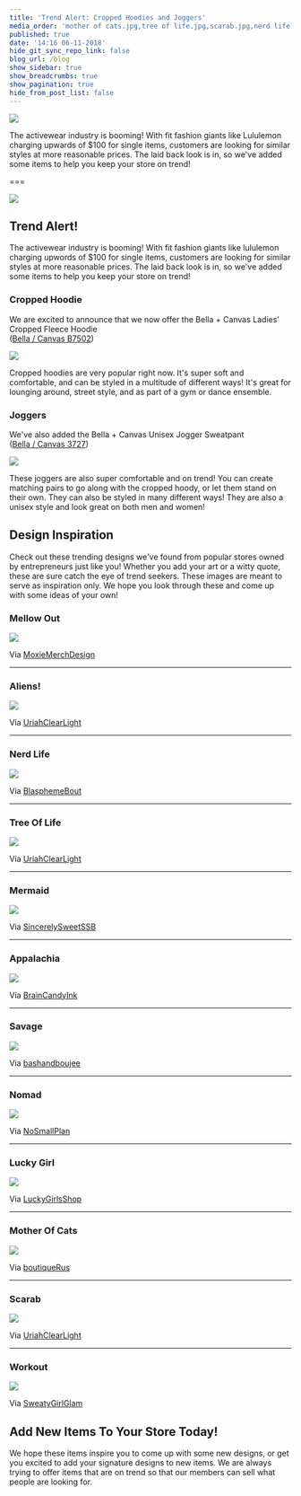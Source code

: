 ```yaml
---
title: 'Trend Alert: Cropped Hoodies and Joggers'
media_order: 'mother of cats.jpg,tree of life.jpg,scarab.jpg,nerd life.jpg,barbell.jpg,lucky Girl.jpg,Nomad.jpg,savage.jpg,mermaid.jpg,Joggers.jpg,hoodie.jpg,mellow out.jpg,trend alert.jpg,whale.jpg,abduction.jpg,landscape.jpg'
published: true
date: '14:16 06-11-2018'
hide_git_sync_repo_link: false
blog_url: /blog
show_sidebar: true
show_breadcrumbs: true
show_pagination: true
hide_from_post_list: false
---
```


![](trend%20alert.jpg)

The activewear industry is booming! With fit fashion giants like Lululemon charging upwards of $100 for single items, customers are looking for similar styles at more reasonable prices. The laid back look is in, so we've added some items to help you keep your store on trend!

===

![](trend%20alert.jpg)

## Trend Alert!

The activewear industry is booming! With fit fashion giants like lululemon charging upwords of $100 for single items, customers are looking for similar styles at more reasonable prices. The laid back look is in, so we've added some items to help you keep your store on trend!

### Cropped Hoodie

We are excited to announce that we now offer the Bella + Canvas Ladies’ Cropped Fleece Hoodie <br>
([Bella / Canvas B7502](https://printaura.com/product-view/?v=1&hdn=NTkw))

![](hoodie.jpg)

Cropped hoodies are very popular right now. It's super soft and comfortable, and can be styled in a multitude of different ways! It's great for lounging around, street style, and as part of a gym or dance ensemble. 

### Joggers

We've also added the Bella + Canvas Unisex Jogger Sweatpant <br>
([Bella / Canvas 3727](https://printaura.com/product-view/?v=1&hdn=NTkx))

![](Joggers.jpg)

These joggers are also super comfortable and on trend! You can create matching pairs to go along with the cropped hoody, or let them stand on their own. They can also be styled in many different ways! They are also a unisex style and look great on both men and women! 

## Design Inspiration

Check out these trending designs we've found from popular stores owned by entrepreneurs just like you! Whether you add your art or a witty quote, these are sure catch the eye of trend seekers. These images are meant to serve as inspiration only. We hope you look through these and come up with some ideas of your own!

### Mellow Out

![](mellow%20out.jpg)

Via [MoxieMerchDesign](https://www.etsy.com/shop/MoxieMerchDesign)

-------------------------------------

### Aliens!

![](abduction.jpg)

Via [UriahClearLight](https://www.etsy.com/shop/UriahClearLight)

-------------------------------------

### Nerd Life 

![](nerd%20life.jpg)

Via [BlasphemeBout](https://www.etsy.com/shop/BlasphemeBout)

-------------------------------------

### Tree Of Life

![](tree%20of%20life.jpg)

Via [UriahClearLight](https://www.etsy.com/shop/UriahClearLight)

------------------------------------

### Mermaid

![](mermaid.jpg)

Via [SincerelySweetSSB](https://www.etsy.com/shop/SincerelySweetSSB)

-------------------------------------

### Appalachia

![](landscape.jpg)

Via [BrainCandyInk](https://www.etsy.com/shop/BrainCandyInk)

-------------------------------------

### Savage

![](savage.jpg)

Via [bashandboujee](https://www.etsy.com/shop/bashandboujee)

-------------------------------------

### Nomad

![](Nomad.jpg)

Via [NoSmallPlan](https://www.etsy.com/shop/NoSmallPlan?ref=l2-shopheader-name)

-------------------------------------

### Lucky Girl

![](lucky%20Girl.jpg)

Via [LuckyGirlsShop](https://www.etsy.com/shop/LuckyGirlsShop)

-------------------------------------

### Mother Of Cats

![](mother%20of%20cats.jpg)

Via [boutiqueRus](https://www.etsy.com/shop/boutiqueRus)

-------------------------------------

### Scarab 

![](scarab.jpg)

Via [UriahClearLight](https://www.etsy.com/shop/UriahClearLight)

-------------------------------------

### Workout

![](barbell.jpg)

Via [SweatyGirlGlam](https://www.etsy.com/shop/SweatyGirlGlam)

## Add New Items To Your Store Today!

We hope these items inspire you to come up with some new designs, or get you excited to add your signature designs to new items. We are always trying to offer items that are on trend so that our members can sell what people are looking for.